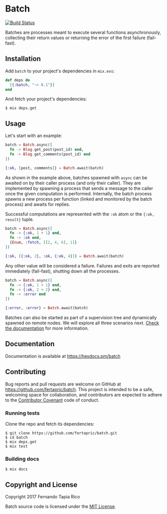 # Batch

[![Build Status](https://travis-ci.org/fertapric/batch.svg?branch=master)](https://travis-ci.org/fertapric/batch)

Batches are processes meant to execute several functions asynchronously, collecting
their return values or returning the error of the first failure (fail-fast).

## Installation

Add `batch` to your project's dependencies in `mix.exs`:

```elixir
def deps do
  [{:batch, "~> 0.1"}]
end
```

And fetch your project's dependencies:

```shell
$ mix deps.get
```

## Usage

Let's start with an example:

```elixir
batch = Batch.async([
  fn -> Blog.get_post(post_id) end,
  fn -> Blog.get_comments(post_id) end
])

{:ok, [post, comments]} = Batch.await(batch)
```

As shown in the example above, batches spawned with `async` can be awaited on by their caller process (and only their caller). They are implemented by spawning a process that sends a message to the caller once the given computation is performed. Internally, the batch process spawns a new process per function (linked and monitored by the batch process) and awaits for replies.

Successful computations are represented with the `:ok` atom or the `{:ok, result}` tuple.

```elixir
batch = Batch.async([
  fn -> {:ok, 1 + 1} end,
  fn -> :ok end,
  {Enum, :fetch, [[2, 4, 6], 1]}
])

{:ok, [{:ok, 2}, :ok, {:ok, 4}]} = Batch.await(batch)
```

Any other value will be considered a failure. Failures and exits are reported immediately (fail-fast), shutting down all the processes.

```elixir
batch = Batch.async([
  fn -> {:ok, 1 + 1} end,
  fn -> {:ok, 2 + 2} end,
  fn -> :error end
])

{:error, :error} = Batch.await(batch)
```

Batches can also be started as part of a supervision tree and dynamically spawned on remote nodes. We will explore all three scenarios next. [Check the documentation](https://hexdocs.pm/batch) for more information.

## Documentation

Documentation is available at https://hexdocs.pm/batch

## Contributing

Bug reports and pull requests are welcome on GitHub at https://github.com/fertapric/batch. This project is intended to be a safe, welcoming space for collaboration, and contributors are expected to adhere to the [Contributor Covenant](http://contributor-covenant.org) code of conduct.

### Running tests

Clone the repo and fetch its dependencies:

```shell
$ git clone https://github.com/fertapric/batch.git
$ cd batch
$ mix deps.get
$ mix test
```

### Building docs

```shell
$ mix docs
```

## Copyright and License

Copyright 2017 Fernando Tapia Rico

Batch source code is licensed under the [MIT License](LICENSE).
